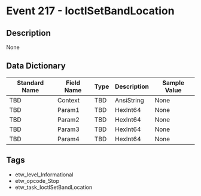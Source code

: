# Event 217 - IoctlSetBandLocation

## Description
None

## Data Dictionary
|Standard Name|Field Name|Type|Description|Sample Value|
|---|---|---|---|---|
|TBD|Context|TBD|AnsiString|None|None|
|TBD|Param1|TBD|HexInt64|None|None|
|TBD|Param2|TBD|HexInt64|None|None|
|TBD|Param3|TBD|HexInt64|None|None|
|TBD|Param4|TBD|HexInt64|None|None|

## Tags
* etw_level_Informational
* etw_opcode_Stop
* etw_task_IoctlSetBandLocation